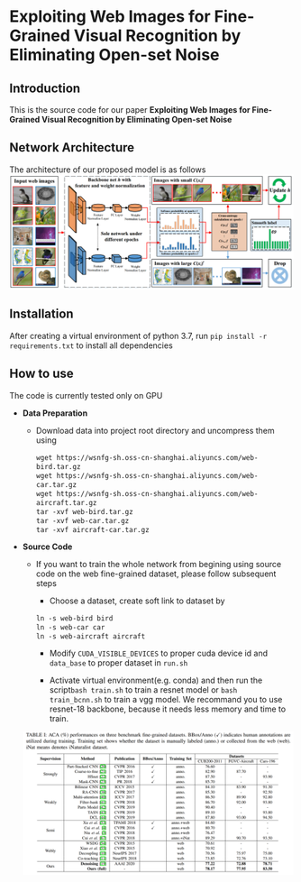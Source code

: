 # Exploiting Web Images for Fine-Grained Visual Recognition by Eliminating Open-set Noise

Introduction
------------
This is the source code for our paper **Exploiting Web Images for Fine-Grained Visual Recognition by Eliminating Open-set Noise**

Network Architecture
--------------------
The architecture of our proposed model is as follows
![network](network.png)

Installation
------------
After creating a virtual environment of python 3.7, run `pip install -r requirements.txt` to install all dependencies

How to use
------------
The code is currently tested only on GPU
* **Data Preparation**
    - Download data into project root directory and uncompress them using
        ```
        wget https://wsnfg-sh.oss-cn-shanghai.aliyuncs.com/web-bird.tar.gz
        wget https://wsnfg-sh.oss-cn-shanghai.aliyuncs.com/web-car.tar.gz
        wget https://wsnfg-sh.oss-cn-shanghai.aliyuncs.com/web-aircraft.tar.gz
        tar -xvf web-bird.tar.gz
        tar -xvf web-car.tar.gz
        tar -xvf aircraft-car.tar.gz
        ```
* **Source Code**

    - If you want to train the whole network from begining using source code on the web fine-grained dataset, please follow subsequent steps
    
      - Choose a dataset, create soft link to dataset by
       ```
       ln -s web-bird bird
       ln -s web-car car
       ln -s web-aircraft aircraft
       ```

      - Modify `CUDA_VISIBLE_DEVICES` to proper cuda device id and `data_base` to proper dataset in  ``` run.sh ```
      
      - Activate virtual environment(e.g. conda) and then run the script```bash train.sh``` to train a resnet model or ```bash train_bcnn.sh``` to train a vgg model. We recommand you to use resnet-18 backbone, because it needs less memory and time to train.
      
    ![table](performance.png)
